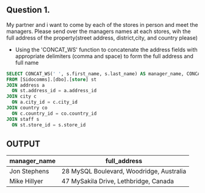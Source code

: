 ## Question 1. 
My partner and i want to come by each of the stores in person and meet the managers. 
Please send over the managers names at each stores, wih the full address of the property(street address, district,city, and country please)

* Using the 'CONCAT_WS' function to concatenate the address fields with appropriate delimiters (comma and space) to form the full address and full name

```sql
SELECT CONCAT_WS(' ', s.first_name, s.last_name) AS manager_name, CONCAT_WS(', ', a.address, c.city, co.country) AS full_address
FROM [Sidocomms].[dbo].[store] st
JOIN address a 
  ON st.address_id = a.address_id
JOIN city c 
  ON a.city_id = c.city_id
JOIN country co
  ON c.country_id = co.country_id
JOIN staff s 
  ON st.store_id = s.store_id 
```
## OUTPUT

|**manager_name**|**full_address**
|----------------|--------------
  Jon Stephens	 | 28 MySQL Boulevard, Woodridge, Australia
  Mike Hillyer	 | 47 MySakila Drive, Lethbridge, Canada
